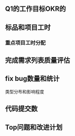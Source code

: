 
## Q1的工作目标OKR的


## 标品和项目工时

### 重点项目工时分配

## 完成需求列表质量评估

## fix bug数量和统计

类型分布和影响程度

## 代码提交数

## Top问题和改进计划

